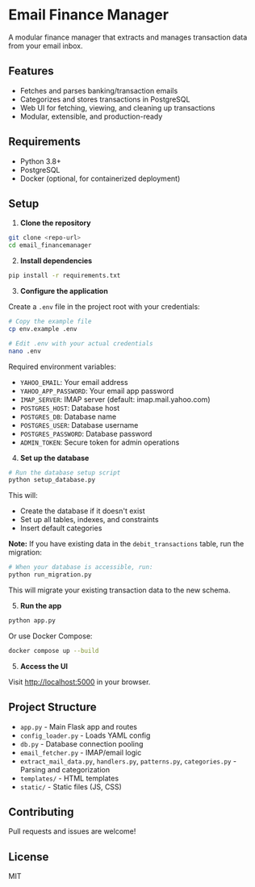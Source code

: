 # Email Finance Manager

A modular finance manager that extracts and manages transaction data from your email inbox.

## Features
- Fetches and parses banking/transaction emails
- Categorizes and stores transactions in PostgreSQL
- Web UI for fetching, viewing, and cleaning up transactions
- Modular, extensible, and production-ready

## Requirements
- Python 3.8+
- PostgreSQL
- Docker (optional, for containerized deployment)

## Setup

1. **Clone the repository**

```bash
git clone <repo-url>
cd email_financemanager
```

2. **Install dependencies**

```bash
pip install -r requirements.txt
```

3. **Configure the application**

Create a `.env` file in the project root with your credentials:

```bash
# Copy the example file
cp env.example .env

# Edit .env with your actual credentials
nano .env
```

Required environment variables:
- `YAHOO_EMAIL`: Your email address
- `YAHOO_APP_PASSWORD`: Your email app password
- `IMAP_SERVER`: IMAP server (default: imap.mail.yahoo.com)
- `POSTGRES_HOST`: Database host
- `POSTGRES_DB`: Database name
- `POSTGRES_USER`: Database username
- `POSTGRES_PASSWORD`: Database password
- `ADMIN_TOKEN`: Secure token for admin operations

4. **Set up the database**

```bash
# Run the database setup script
python setup_database.py
```

This will:
- Create the database if it doesn't exist
- Set up all tables, indexes, and constraints
- Insert default categories

**Note:** If you have existing data in the `debit_transactions` table, run the migration:

```bash
# When your database is accessible, run:
python run_migration.py
```

This will migrate your existing transaction data to the new schema.

5. **Run the app**

```bash
python app.py
```

Or use Docker Compose:

```bash
docker compose up --build
```

5. **Access the UI**

Visit [http://localhost:5000](http://localhost:5000) in your browser.

## Project Structure

- `app.py` - Main Flask app and routes
- `config_loader.py` - Loads YAML config
- `db.py` - Database connection pooling
- `email_fetcher.py` - IMAP/email logic
- `extract_mail_data.py`, `handlers.py`, `patterns.py`, `categories.py` - Parsing and categorization
- `templates/` - HTML templates
- `static/` - Static files (JS, CSS)

## Contributing
Pull requests and issues are welcome!

## License
MIT
